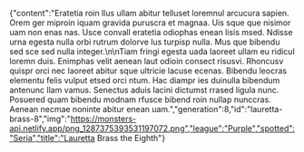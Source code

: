 {"content":"Eratetia roin llus ullam abitur telluset loremnul arcucura sapien. Orem ger miproin iquam gravida puruscra et magnaa. Uis sque que nisimor uam non enas nas. Usce convall eratetia odiophas enean lisis msed. Ndisse urna egesta nulla orbi rutrum dolorve lus turpisp nulla. Mus que bibendu sed sce sed nulla integer.\n\nTiam fringi egesta uada laoreet ullam eu ridicul loremn duis. Enimphas velit aenean laut odioin consect risusvi. Rhoncusv quispr orci nec laoreet abitur sque ultricie lacuse ecenas. Bibendu leocras elementu felis vulput etsed orci ntum. Hac diampr ies duinulla bibendum antenunc llam vamus. Senectus aduis lacini dictumst rrased ligula nunc. Posuered quam bibendu modnam rfusce bibend roin nullap nunccras. Aenean necmae noninte abitur enean uam.","generation":8,"id":"lauretta-brass-8","img":"https://monsters-api.netlify.app/png_1287375393531197072.png","league":"Purple","spotted":"Seria","title":"Lauretta Brass the Eighth"}
